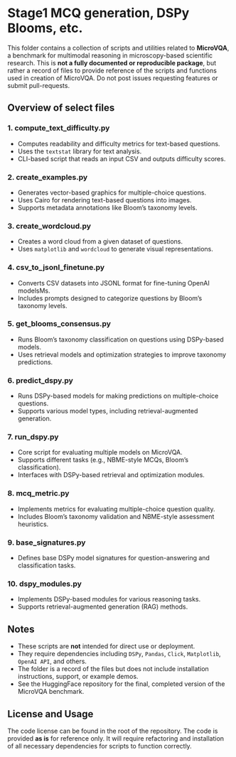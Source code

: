 # Stage1  MCQ generation, DSPy Blooms, etc.
This folder contains a collection of scripts and utilities related to **MicroVQA**, a benchmark for multimodal reasoning in microscopy-based scientific research. This is **not a fully documented or reproducible package**, but rather a record of files to provide reference of the scripts and functions used in creation of MicroVQA. Do not post issues requesting features or submit pull-requests.

## Overview of select files
### 1. **compute_text_difficulty.py**
   - Computes readability and difficulty metrics for text-based questions.
   - Uses the `textstat` library for text analysis.
   - CLI-based script that reads an input CSV and outputs difficulty scores.

### 2. **create_examples.py**
   - Generates vector-based graphics for multiple-choice questions.
   - Uses Cairo for rendering text-based questions into images.
   - Supports metadata annotations like Bloom’s taxonomy levels.

### 3. **create_wordcloud.py**
   - Creates a word cloud from a given dataset of questions.
   - Uses `matplotlib` and `wordcloud` to generate visual representations.

### 4. **csv_to_jsonl_finetune.py**
   - Converts CSV datasets into JSONL format for fine-tuning OpenAI modelsMs.
   - Includes prompts designed to categorize questions by Bloom’s taxonomy levels.

### 5. **get_blooms_consensus.py**
   - Runs Bloom’s taxonomy classification on questions using DSPy-based models.
   - Uses retrieval models and optimization strategies to improve taxonomy predictions.

### 6. **predict_dspy.py**
   - Runs DSPy-based models for making predictions on multiple-choice questions.
   - Supports various model types, including retrieval-augmented generation.

### 7. **run_dspy.py**
   - Core script for evaluating multiple models on MicroVQA.
   - Supports different tasks (e.g., NBME-style MCQs, Bloom’s classification).
   - Interfaces with DSPy-based retrieval and optimization modules.

### 8. **mcq_metric.py**
   - Implements metrics for evaluating multiple-choice question quality.
   - Includes Bloom’s taxonomy validation and NBME-style assessment heuristics.

### 9. **base_signatures.py**
   - Defines base DSPy model signatures for question-answering and classification tasks.

### 10. **dspy_modules.py**
   - Implements DSPy-based modules for various reasoning tasks.
   - Supports retrieval-augmented generation (RAG) methods.

## Notes
- These scripts are **not** intended for direct use or deployment.
- They require dependencies including `DSPy`, `Pandas`, `Click`, `Matplotlib`, `OpenAI API`, and others.
- The folder is a record of the files but does not include installation instructions, support, or example demos.
- See the HuggingFace repository for the final, completed version of the MicroVQA benchmark.

## License and Usage
The code license can be found in the root of the repository. The code is provided **as is** for reference only. It will require refactoring and installation of all necessary dependencies for scripts to function correctly.